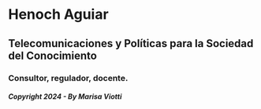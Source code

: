 # Henoch Aguiar

## Telecomunicaciones y Políticas para la Sociedad del Conocimiento

### Consultor, regulador, docente.




##### Copyright 2024 - By Marisa Viotti
